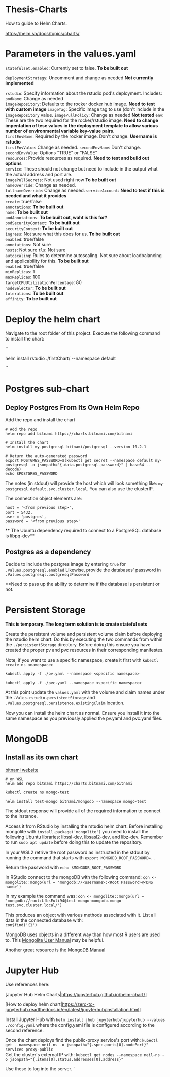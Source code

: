 # Thesis-Charts

How to guide to Helm Charts.

https://helm.sh/docs/topics/charts/  

# Parameters in the values.yaml  

`statefulset.enabled`: Currently set to false. **To be built out**  

`deploymentStrategy`: Uncomment and change as needed **Not currently implemented**  

`rstudio`: Specify information about the rstudio pod's deployment. Includes:  
  `podName`: Change as needed  
  `imageRepository`: Defaults to the rocker docker hub image. **Need to test with custom image**
  `imageTag`: Specific image tag to use (don't include in the `imageRepository` value.
  `imagePullPolicy`: Change as needed **Not tested**
  `env`: These are the two required for the rocker/rstudio image. **Need to change impentation of tese values in the deployment template to allow various number of environmental variable key-value pairs.**  
    `firstEnvName`: Required by the rocker image. Don't change. **Username is rstudio**  
	`firstEnvValue`: Change as needed.
	`secondEnvName`: Don't change.  
	`secondEnvValue`: Options "TRUE" or "FALSE"  
  `resources`: Provide resources as required. **Need to test and build out options**  
  `service`: These should not change but need to include in the output what the actual address and port are.  
`imagePullSecrets`: Not used right now **To be built out**  
`nameOverride`: Change as needed.  
`fullnameOverride`: Change as needed.
`serviceAccount`: **Need to test if this is needed and what it provides**  
  `create`: true/false  
  `annotations`: **To be built out**  
  `name`: **To be built out**  
`podAnnotations`: **To be built out, waht is this for?**  
`podSecurityContext`: **To be built out**  
`securityContext`: **To be built out**  
`ingress`: Not sure what this does for us. **To be built out**  
  `enabled`: true/false  
  `annotations`: Not sure  
  `hosts`: Not sure 
  `tls`: Not sure  
`autoscaling`: Rules to determine autoscaling. Not sure about loadbalancing and applicability for this. **To be built out**  
  `enabled`: true/false  
  `minReplicas`: 1  
  `maxReplicas`: 100  
  `targetCPUUtilizationPercentage`: 80  
`nodeSelector`: **To be built out**  
`tolerations`: **To be built out**  
`affinity`: **To be built out**


# Deploy the helm chart 

Navigate to the root folder of this project. Execute the following command to install the chart:  

``

helm install rstudio ./firstChart/ --namespace default

``

# Postgres sub-chart  

## Deploy Postgres From Its Own Helm Repo  

Add the repo and install the chart  

```{bash}
# Add the repo 
helm repo add bitnami https://charts.bitnami.com/bitnami

# Install the chart
helm install my-postgresql bitnami/postgresql --version 10.2.1

# Return the auto-generated password
export POSTGRES_PASSWORD=$(kubectl get secret --namespace default my-postgresql -o jsonpath="{.data.postgresql-password}" | base64 --decode)
echo $POSTGRES_PASSWORD
```  

The notes (in stdout) will provide the host which will look something like: `my-postgresql.default.svc.cluster.local`. You can also use the clusterIP.  

The connection object elements are:  
```{bash}
host = '<from previous step>',
port = 5432,
user = 'postgres',
password = '<from previous step>' 
```

** The Ubuntu dependency required to connect to a PostgreSQL database is libpq-dev**  

## Postgres as a dependency  

Decide to include the postgres image by entering `true` for `.Values.postgresql.enabled`
Likewise, provide the databases' password in `.Values.postgresql.postgresqlPassword`

**Need to pass up the ability to determine if the database is persistent or not. 


# Persistent Storage

**This is temporary. The long term solution is to create stateful sets**

Create the persistent volume and persistent volume claim before deploying the rstudio helm chart. Do this by executing the two commands from within the `./persistentStorage` directory. Before doing this ensure you have created the proper pv and pvc resources in their corresponding manifestes.  

Note, if you want to use a specific namespace, create it first with `kubectl create ns <namespace>`  

```{bash}
kubectl apply -f ./pv.yaml --namespace <specific namespace>

kubectl apply -f ./pvc.yaml --namespace <specific namespace>
```  

At this point update the `values.yaml` with the volume and claim names under the `.Vales.rstudio.persistentStorage` and `.Values.postgresql.persistence.existingClaim` location.  

Now you can install the helm chart as normal. Ensure you install it into the same namespace as you previously applied the pv.yaml and pvc.yaml files.  

# MongoDB  

## Install as its own chart 

[bitnami website](https://bitnami.com/stack/mongodb/helm) 

```{bash}
# on WSL
helm add repo bitnami https://charts.bitnami.com/bitnami

kubectl create ns mongo-test 

helm install test-mongo bitnami/mongodb --namespace mongo-test

```  

The stdout response will provide all of the required information to connect to the instance.

Access it from RStudio by installing the rstudio helm chart. Before installing mongolite with `install.package('mongolite')` you need to install the following Ubuntu libraries: libssl-dev, libsasl2-dev, and libz-dev. Remember to run `sudo apt update` before doing this to update the repository.  

In your WSL2 retrive the root password as instructed in the stdout by running the command that starts with `export MONGODB_ROOT_PASSWORD=..`  

Return the password with `echo $MONGODB_ROOT_PASSWORD`  

In RStudio connect to the mongoDB with the following command: 
`con <- mongolite::mongo(url = 'mongodb://<username>:<Root Password>@<DNS name>')`  

In my example the command was:
`con <- mongolite::mongo(url = 'mongodb://root:LfbsEuli94@test-mongo-mongodb.mongo-test.svc.cluster.local/')`

This produces an object with various methods associated with it. List all data in the connected database with:  
`con$find('{}')`  

MongoDB uses objects in a different way than how most R users are used to. This [Mongolite User Manual](https://jeroen.github.io/mongolite/index.html) may be helpful.  

Another great resource is the [MongoDB Manual](https://docs.mongodb.com/manual/introduction/)

# Jupyter Hub  

Use references here:

[Jupyter Hub Helm Charts|https://jupyterhub.github.io/helm-chart/] 

[How to deploy helm chart|https://zero-to-jupyterhub.readthedocs.io/en/latest/jupyterhub/installation.html]

Install Jupyter Hub with `helm install jhub jupyterhub/jupyterhub --values ./config.yaml` where the config.yaml file is configured according to the second reference. 

Once the chart deploys find the public-proxy service's port with: `kubectl get --namespace neil-ns -o jsonpath="{.spec.ports[0].nodePort}" services proxy-public`  
Get the cluster's external IP with: `kubectl get nodes --namespace neil-ns -o jsonpath="{.items[0].status.addresses[0].address}"`

Use these to log into the server.
`


